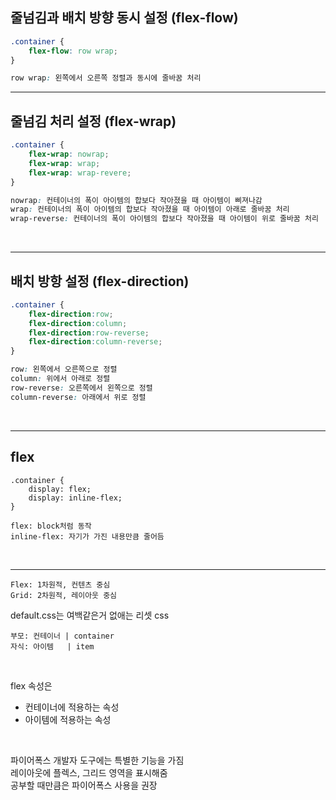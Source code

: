 
## 줄넘김과 배치 방향 동시 설정 (flex-flow)

```css
.container {
    flex-flow: row wrap;
}

row wrap: 왼쪽에서 오른쪽 정렬과 동시에 줄바꿈 처리
```

---

## 줄넘김 처리 설정 (flex-wrap)


```css
.container {
    flex-wrap: nowrap;
    flex-wrap: wrap;
    flex-wrap: wrap-revere;
}

nowrap: 컨테이너의 폭이 아이템의 합보다 작아졌을 때 아이템이 삐져나감
wrap: 컨테이너의 폭이 아이템의 합보다 작아졌을 때 아이템이 아래로 줄바꿈 처리
wrap-reverse: 컨테이너의 폭이 아이템의 합보다 작아졌을 때 아이템이 위로 줄바꿈 처리
```
<br />

---

## 배치 방항 설정 (flex-direction)

```css
.container {
    flex-direction:row;
    flex-direction:column;
    flex-direction:row-reverse;
    flex-direction:column-reverse;
}

row: 왼쪽에서 오른쪽으로 정렬
column: 위에서 아래로 정렬
row-reverse: 오른쪽에서 왼쪽으로 정렬
column-reverse: 아래에서 위로 정렬
```

<br />

---

## flex

```
.container {
    display: flex;
    display: inline-flex;
}

flex: block처럼 동작
inline-flex: 자기가 가진 내용만큼 줄어듬
```
<br />

---


```
Flex: 1차원적, 컨텐츠 중심
Grid: 2차원적, 레이아웃 중심
```
default.css는 여백같은거 없애는 리셋 css

```
부모: 컨테이너 | container
자식: 아이템   | item
```
<br/>

flex 속성은
- 컨테이너에 적용하는 속성
- 아이템에 적용하는 속성

<br/>

파이어폭스 개발자 도구에는 특별한 기능을 가짐<br />
레이아웃에 플렉스, 그리드 영역을 표시해줌<br />
공부할 때만큼은 파이어폭스 사용을 권장




